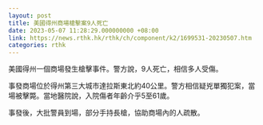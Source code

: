 ```yaml
---
layout: post
title: 美國得州商場槍擊案9人死亡
date: 2023-05-07 11:28:29.000000000 +08:00
link: https://news.rthk.hk/rthk/ch/component/k2/1699531-20230507.htm
categories: rthk
---
```


美國得州一個商場發生槍擊事件。警方說，9人死亡，相信多人受傷。

事發商場位於得州第三大城市達拉斯東北約40公里。警方相信疑兇單獨犯案，當場被擊斃。當地醫院說，入院傷者年齡介乎5至61歲。

事發後，大批警員到場，部分手持長槍，協助商場內的人疏散。
